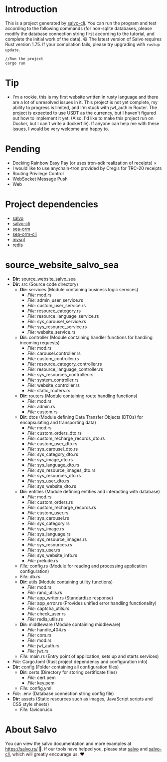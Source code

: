 # Introduction

This is a project generated by [salvo-cli](https://github.com/salvo-rs/salvo-cli). You can run the program and test according to the following commands (for non-sqlite databases, please modify the database connection string first according to the tutorial, and complete the initial work of the data).
😄 The latest version of Salvo requires Rust version 1.75. If your compilation fails, please try upgrading with `rustup update`.

```shell
//Run the project
cargo run
```

# Tip

- I'm a rookie, this is my first website written in rusty language and there are a lot of unresolved issues in it. This project is not yet complete, my ability to progress is limited, and I'm stuck with jwt_auth in Router. The project is expected to use USDT as the currency, but I haven't figured out how to implement it yet. (Also: I'd like to make this project run on Docker, but I can't write a dockerfile). If anyone can help me with these issues, I would be very welcome and happy to.

# Pending

- Docking Rainbow Easy Pay (or uses tron-sdk realization of receipts) ×
- I would like to use anychain-tron provided by Cregis for TRC-20 receipts 
- Routing Privilege Control
- WebSocket Message Push
- Web

# Project dependencies

- [salvo](https://github.com/salvo-rs/salvo)
- [salvo-cli](https://github.salvo-res/salvo-cli)
- [sea-orm](https://github.com/SeaQL/sea-orm)
- [sea-orm-cli](https://github.com/SeaQL/sea-orm-cli)
- [mysql](https://github.com/mysql/mysql-server)
- [redis](https://github.com/redis/redis)

# source_website_salvo_sea

- **Dir:** source_website_salvo_sea
- **Dir:** src (Source code directory)
  - **Dir:** services (Module containing business logic services)
    - _File:_ mod.rs
    - _File:_ admin_user_service.rs
    - _File:_ custom_user_service.rs
    - _File:_ resource_category.rs
    - _File:_ resource_language_service.rs
    - _File:_ sys_carousel_service.rs
    - _File:_ sys_resource_service.rs
    - _File:_ website_service.rs
  - **Dir:** controller (Module containing handler functions for handling incoming requests)
    - _File:_ mod.rs
    - _File:_ carousel.controller.rs
    - _File:_ custom_controller.rs
    - _File:_ resource_category_controller.rs
    - _File:_ resource_language_controller.rs
    - _File:_ sys_resources_controller.rs
    - _File:_ system_controller.rs
    - _File:_ website_controller.rs
    - _File:_ static_routers.rs
  - **Dir:** routers (Module containing route handling functions)
    - _File:_ mod.rs
    - _File:_ admin.rs
    - _File:_ custom.rs
  - **Dir:** dtos (Module defining Data Transfer Objects (DTOs) for encapsulating and transporting data)
    - _File:_ mod.rs
    - _File:_ custom_orders_dto.rs
    - _File:_ custom_recharge_records_dto.rs
    - _File:_ custom_user_dto.rs
    - _File:_ sys_carousel_dto.rs
    - _File:_ sys_category_dto.rs
    - _File:_ sys_image_dto.rs
    - _File:_ sys_language_dto.rs
    - _File:_ sys_resource_images_dto.rs
    - _File:_ sys_resources_dto.rs
    - _File:_ sys_user_dto.rs
    - _File:_ sys_website_dto.rs
  - **Dir:** entities (Module defining entities and interacting with database)
    - _File:_ mod.rs
    - _File:_ custom_orders.rs
    - _File:_ custom_recharge_records.rs
    - _File:_ custom_user.rs
    - _File:_ sys_carousel.rs
    - _File:_ sys_category.rs
    - _File:_ sys_image.rs
    - _File:_ sys_language.rs
    - _File:_ sys_resource_images.rs
    - _File:_ sys_resources.rs
    - _File:_ sys_user.rs
    - _File:_ sys_website_info.rs
    - _File:_ prelude.rs
  - _File:_ config.rs (Module for reading and processing application configuration)
  - _File:_ db.rs
  - **Dir:** utils (Module containing utility functions)
    - _File:_ mod.rs
    - _File:_ rand_utils.rs
    - _File:_ app_writer.rs (Standardize response)
    - _File:_ app_error.rs (Provides unified error handling functionality)
    - _File:_ captcha_utils.rs
    - _File:_ check_user.rs
    - _File:_ redis_utils.rs
  - **Dir:** middleware (Module containing middleware)
    - _File:_ handle_404.rs
    - _File:_ cors.rs
    - _File:_ mod.rs
    - _File:_ jwt_auth.rs
    - _File:_ jwt.rs
  - _File:_ main.rs (Entry point of application, sets up and starts services)
- _File:_ Cargo.toml (Rust project dependency and configuration info)
- **Dir:** config (Folder containing all configuration files)
  - **Dir:** certs (Directory for storing certificate files)
    - _File:_ cert.pem
    - _File:_ key.pem
  - _File:_ config.yml
- _File:_ .env (Database connection string config file)
- **Dir:** assets (Static resources such as images, JavaScript scripts and CSS style sheets)
  - _File:_ favicon.ico

# About Salvo

You can view the salvo documentation and more examples at https://salvo.rs/ 📖. If our tools have helped you, please star [salvo](https://github.com/salvo-rs/salvo) and [salvo-cli](https://github.com/salvo-rs/salvo-cli), which will greatly encourage us. ❤️
